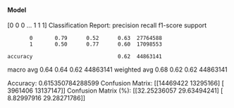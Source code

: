 #### Model
[0 0 0 ... 1 1 1]
Classification Report:
              precision    recall  f1-score   support

           0       0.79      0.52      0.63  27764588
           1       0.50      0.77      0.60  17098553

    accuracy                           0.62  44863141
   macro avg       0.64      0.64      0.62  44863141
weighted avg       0.68      0.62      0.62  44863141

Accuracy: 0.615350784288599
Confusion Matrix:
[[14469422 13295166]
 [ 3961406 13137147]]
Confusion Matrix (%):
[[32.25236057 29.63494241]
 [ 8.82997916 29.28271786]]
